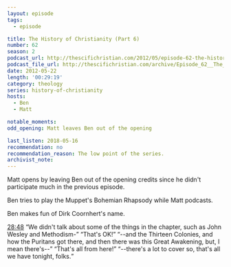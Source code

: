 ```yaml
---
layout: episode
tags:
  - episode

title: The History of Christianity (Part 6)
number: 62
season: 2
podcast_url: http://thescifichristian.com/2012/05/episode-62-the-history-of-christianity-part-6/
podcast_file_url: http://thescifichristian.com/archive/Episode_62__The_History_of_Christian.mp3
date: 2012-05-22
length: '00:29:19'
category: theology
series: history-of-christianity
hosts:
  - Ben
  - Matt

notable_moments:
odd_opening: Matt leaves Ben out of the opening

last_listen: 2018-05-16
recommendation: no
recommendation_reason: The low point of the series.
archivist_note: 
---
```

Matt opens by leaving Ben out of the opening credits since he didn't participate much in the previous episode. 

Ben tries to play the Muppet's Bohemian Rhapsody while Matt podcasts. 

Ben makes fun of Dirk Coornhert's name. 

<div class="quote">
  <a class="timestamp tag is-medium is-rounded is-primary" href="http://thescifichristian.com/2012/05/episode-62-the-history-of-christianity-part-6/#t=28:48">28:48</a>
  <q class="matt">We didn't talk about some of the things in the chapter, such as John Wesley and Methodism-</q>
  <q class="ben" data-action="*starts playing outro music*">That's OK!</q>
  <q class="matt">--and the Thirteen Colonies, and how the Puritans got there, and then there was this Great Awakening, but, I mean there's--</q>
  <q class="ben">That's all from here!</q>
  <q class="matt">--there's a lot to cover so, that's all we have tonight, folks.</q>
</div>